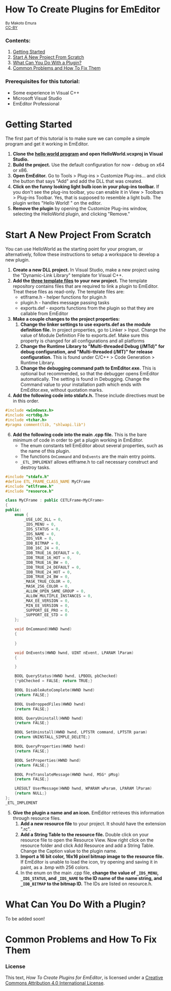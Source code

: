 ﻿# How To Create Plugins for EmEditor
<sup>By Makoto Emura</sup><br />
<sup>[CC-BY](#license)</sup>
### Contents:
1. [Getting Started](#getting-started)
2. [Start A New Project From Scratch](#start-a-new-project-from-scratch)
3. [What Can You Do With a Plugin?](#what-can-you-do-with-a-plugin)
4. [Common Problems and How To Fix Them](#common-problems-and-how-to-fix-them)
### Prerequisites for this tutorial:
* Some experience in Visual C++
* Microsoft Visual Studio
* EmEditor Professional
# Getting Started
The first part of this tutorial is to make sure we can compile a simple program and get it working in EmEditor.
1. **Clone the [hello world program](https://github.com/Emurasoft/HelloWorld) and open HelloWorld.vcxproj in Visual Studio.**
2. **Build the project.** Use the default configuration for now - debug on x64 or x86.
3. **Open EmEditor.** Go to Tools > Plug-ins > Customize Plug-ins... and click the button that says "Add" and add the DLL that was created.
4. **Click on the funny looking light bulb icon in your plug-ins toolbar.** If you don't see the plug-ins toolbar, you can enable it in View > Toolbars > Plug-ins Toolbar. Yes, that is supposed to resemble a light bulb. The plugin writes "Hello World! " on the editor.
5. **Remove the plugin** by opening the Customize Plug-ins window, selecting the HelloWorld plugin, and clicking "Remove."

# Start A New Project From Scratch
You can use HelloWorld as the starting point for your program, or alternatively, follow these instructions to setup a workspace to develop a new plugin.
1. **Create a new DLL project.** In Visual Studio, make a new project using the "Dynamic-Link Library" template for Visual C++.
2. **Add the [three template files](https://github.com/Emurasoft/template) to your new project.** The template repository contains files that are required to link a plugin to EmEditor. Treat these files as read-only. The template files are:
	* etlframe.h - helper functions for plugin.h
	* plugin.h - handles message passing tasks
	* exports.def - exports functions from the plugin so that they are callable from EmEditor
3. **Make a couple changes to the project properties:**
	1. **Change the linker settings to use exports.def as the module definition file.** In project properties, go to Linker > Input. Change the value of Module Definition File to exports.def. Make sure this property is changed for all configurations and all platforms
	2. **Change the Runtime Library to "Multi-threaded Debug (/MTd)" for debug configuration, and "Multi-threaded (/MT)" for release configuration.** This is found under C/C++ > Code Generation > Runtime Library.
	3. **Change the debugging command path to EmEditor.exe.** This is optional but recommended, so that the debugger opens EmEditor automatically. The setting is found in Debugging. Change the Command value to your installation path which ends with EmEditor.exe, without quotation marks.
4. **Add the following code into stdafx.h.** These include directives must be in this order.
```C++
#include <windowsx.h>
#include <crtdbg.h>
#include <tchar.h>
#pragma comment(lib, "shlwapi.lib")
```
6. **Add the following code into the main .cpp file.** This is the bare minimum of code in order to get a plugin working in EmEditor. 
	* The enum constants tell EmEditor about several properties, such as the name of this plugin.
	* The functions `OnCommand` and `OnEvents` are the main entry points.
	* `_ETL_IMPLEMENT` allows etlframe.h to call necessary construct and destroy tasks.
```C++
#include "stdafx.h"
#define ETL_FRAME_CLASS_NAME MyCFrame
#include "etlframe.h"
#include "resource.h"

class MyCFrame : public CETLFrame<MyCFrame>
{
public:
	enum {
		_USE_LOC_DLL = 0,
		_IDS_MENU = 0,
		_IDS_STATUS = 0,
		_IDS_NAME = 0,
		_IDS_VER = 0,
		_IDB_BITMAP = 0,
		_IDB_16C_24 = 0,
		_IDB_TRUE_16_DEFAULT = 0,
		_IDB_TRUE_16_HOT = 0,
		_IDB_TRUE_16_BW = 0,
		_IDB_TRUE_24_DEFAULT = 0,
		_IDB_TRUE_24_HOT = 0,
		_IDB_TRUE_24_BW = 0,
		_MASK_TRUE_COLOR = 0,
		_MASK_256_COLOR = 0,
		_ALLOW_OPEN_SAME_GROUP = 0,
		_ALLOW_MULTIPLE_INSTANCES = 0,
		_MAX_EE_VERSION = 0,
		_MIN_EE_VERSION = 0,
		_SUPPORT_EE_PRO = 0,
		_SUPPORT_EE_STD = 0
	};

	void OnCommand(HWND hwnd)
	{
		
	}

	void OnEvents(HWND hwnd, UINT nEvent, LPARAM lParam)
	{

	}

	BOOL QueryStatus(HWND hwnd, LPBOOL pbChecked)
	{*pbChecked = FALSE; return TRUE;}

	BOOL DisableAutoComplete(HWND hwnd)
	{return FALSE;}

	BOOL UseDroppedFiles(HWND hwnd)
	{return FALSE;}

	BOOL QueryUninstall(HWND hwnd)
	{return FALSE;}

	BOOL SetUninstall(HWND hwnd, LPTSTR command, LPTSTR param)
	{return UNINSTALL_SIMPLE_DELETE;}

	BOOL QueryProperties(HWND hwnd)
	{return FALSE;}

	BOOL SetProperties(HWND hwnd)
	{return FALSE;}

	BOOL PreTranslateMessage(HWND hwnd, MSG* pMsg)
	{return FALSE;}

	LRESULT UserMessage(HWND hwnd, WPARAM wParam, LPARAM lParam)
	{return NULL;}
};
_ETL_IMPLEMENT
```
5. **Give the plugin a name and an icon.** EmEditor retrieves this information through resource files.
	 1. **Add a new resource file** to your project. It should have the extension ".rc".
	 2. **Add a String Table to the resource file.** Double click on your resource file to open the Resource View. Now right click on the resource folder and click Add Resource and add a String Table. Change the Caption value to the plugin name.
	 3. **Import a 16 bit color, 16x16 pixel bitmap image to the resource file.** If EmEditor is unable to load the icon, try opening and saving it in paint, as a .bmp with 256 colors.
	 4. In the enum on the main .cpp file, **change the value of `_IDS_MENU`, `_IDS_STATUS`, and `_IDS_NAME` to the ID name of the name string, and `_IDB_BITMAP` to the bitmap ID.** The IDs are listed on resource.h.

# What Can You Do With a Plugin?
To be added soon!

# Common Problems and How To Fix Them

### License
This text, *How To Create Plugins for EmEditor*, is licensed under a [Creative Commons Attribution 4.0 International License](https://creativecommons.org/licenses/by/4.0/).